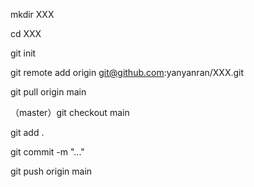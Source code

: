 mkdir XXX

cd XXX

git init

git remote add origin git@github.com:yanyanran/XXX.git

git pull origin main

（master）git checkout main



git add .

git commit -m "..."

git push origin main



